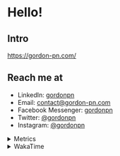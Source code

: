 # Hello!

## Intro

<https://gordon-pn.com/>

## Reach me at

- LinkedIn: [gordonpn](https://www.linkedin.com/in/gordonpn/)
- Email: [contact@gordon-pn.com](mailto:contact@gordon-pn.com)
- Facebook Messenger: [gordonpn](https://www.messenger.com/t/Gordonpn)
- Twitter: [@gordonpn](https://twitter.com/Gordonpn)
- Instagram: [@gordonpn](https://www.instagram.com/gordonpn/)

<details>
  <summary>Metrics</summary>

  <img align="center" src="https://github.com/gordonpn/gordonpn/blob/master/github-metrics.svg" alt="GitHub Metrics">

</details>

<details>
  <summary>WakaTime</summary>

  <!--START_SECTION:waka-->
📊 **This Week I Spent My Time On** 

```text
💬 Programming Languages: 
Java                     8 hrs 45 mins       ████████████░░░░░░░░░░░░░   49.92 % 
Brazil Dependency Config 5 hrs 13 mins       ███████░░░░░░░░░░░░░░░░░░   29.80 % 
XML                      1 hr 6 mins         ██░░░░░░░░░░░░░░░░░░░░░░░   06.29 % 
HTML                     43 mins             █░░░░░░░░░░░░░░░░░░░░░░░░   04.11 % 
Makefile                 32 mins             █░░░░░░░░░░░░░░░░░░░░░░░░   03.08 % 

🔥 Editors: 
IntelliJ IDEA            17 hrs 15 mins      █████████████████████████   98.41 % 
VS Code                  16 mins             ░░░░░░░░░░░░░░░░░░░░░░░░░   01.59 % 
```


 Last Updated on 28/01/2025 16:25:40 UTC
<!--END_SECTION:waka-->
</details>
